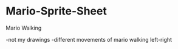 # Mario-Sprite-Sheet
Mario Walking

-not my drawings
-different movements of mario walking left-right
